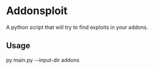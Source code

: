 # Addonsploit
A python script that will try to find exploits in your addons.

## Usage
py main.py --input-dir addons
